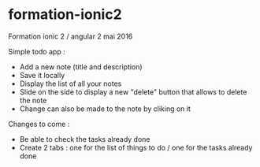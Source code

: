 # formation-ionic2
Formation ionic 2 / angular 2 mai 2016

Simple todo app :
  - Add a new note (title and description)
  - Save it locally
  - Display the list of all your notes
  - Slide on the side to display a new "delete" button that allows to delete the note
  - Change can also be made to the note by cliking on it


Changes to come :
  - Be able to check the tasks already done
  - Create 2 tabs : one for the list of things to do / one for the tasks already done
